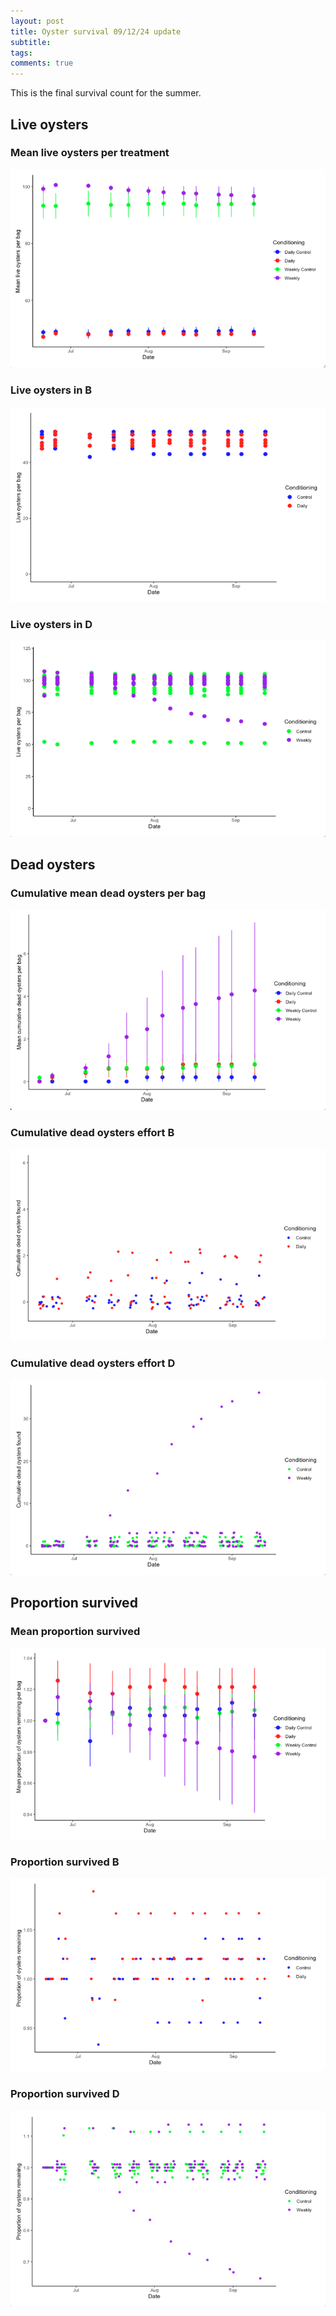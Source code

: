 ```yaml
---
layout: post
title: Oyster survival 09/12/24 update
subtitle:
tags:
comments: true
---
```


This is the final survival count for the summer.

## Live oysters

### Mean live oysters per treatment

![](/post_images/20241001/meanlive.JPG)

### Live oysters in B

![](/post_images/20241001/live_B.JPG)

### Live oysters in D

![](/post_images/20241001/live_D.JPG)


## Dead oysters

### Cumulative mean dead oysters per bag

![](/post_images/20241001/meancumdead.JPG)


### Cumulative dead oysters effort B

![](/post_images/20241001/cumdead_B.JPG)


### Cumulative dead oysters effort D

![](/post_images/20241001/cumdead_D.JPG)


## Proportion survived

### Mean proportion survived

![](/post_images/20241001/meanpropsurv.JPG)


### Proportion survived B

![](/post_images/20241001/propsurv_B.JPG)

### Proportion survived D

![](/post_images/20241001/propsurv_D.JPG)
